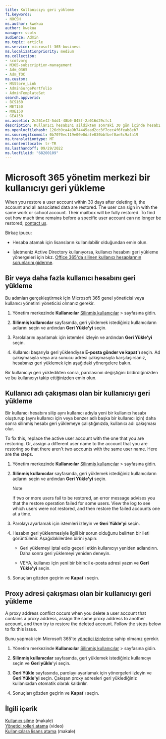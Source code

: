 ```yaml
---
title: Kullanıcıyı geri yükleme
f1.keywords:
- NOCSH
ms.author: kwekua
author: kwekua
manager: scotv
audience: Admin
ms.topic: article
ms.service: microsoft-365-business
ms.localizationpriority: medium
ms.collection:
- scotvorg
- M365-subscription-management
- Adm_O365
- Adm_TOC
ms.custom:
- MSStore_Link
- AdminSurgePortfolio
- AdminTemplateSet
search.appverid:
- BCS160
- MET150
- MOE150
- GEA150
ms.assetid: 2c261e42-5dd1-48b0-845f-2a016d29cfc1
description: Kullanıcı hesabını sildikten sonraki 30 gün içinde hesabı ve tüm verileri geri yükleyebilirsiniz ve kullanıcı aynı hesapla oturum açabilir.
ms.openlocfilehash: 126cb9ca4a9b74445aad2cc3f7cec4f6feab8eb7
ms.sourcegitcommit: 0b7070ec119e00e0dafe030bbfbef0ae5c9afa19
ms.translationtype: MT
ms.contentlocale: tr-TR
ms.lasthandoff: 09/29/2022
ms.locfileid: "68200109"
---
```

# <a name="restore-a-user-in-the-microsoft-365-admin-center"></a>Microsoft 365 yönetim merkezi bir kullanıcıyı geri yükleme
   
When you restore a user account within 30 days after deleting it, the account and all associated data are restored. The user can sign in with the same work or school account. Their mailbox will be fully restored. To find out how much time remains before a specific user account can no longer be restored, [contact us](../../business-video/get-help-support.md).
  
Birkaç ipucu:
  
- Hesaba atamak için lisansların kullanılabilir olduğundan emin olun.
    
- İşletmeniz Active Directory kullanıyorsa, kullanıcı hesabını geri yükleme yönergeleri için bkz. [Office 365'da silinen kullanıcı hesaplarının sorunlarını giderme](/office365/troubleshoot/active-directory/restore-deleted-user-accounts). 
    
## <a name="restore-one-or-more-user-accounts"></a>Bir veya daha fazla kullanıcı hesabını geri yükleme

Bu adımları gerçekleştirmek için Microsoft 365 genel yöneticisi veya kullanıcı yönetimi yöneticisi olmanız gerekir. 

1. Yönetim merkezinde **Kullanıcılar** <a href="https://go.microsoft.com/fwlink/p/?linkid=2071581" target="_blank">Silinmiş kullanıcılar</a> \> sayfasına gidin.

2. **Silinmiş kullanıcılar** sayfasında, geri yüklemek istediğiniz kullanıcıların adlarını seçin ve ardından **Geri Yükle'yi** seçin.
    
3. Parolalarını ayarlamak için istemleri izleyin ve ardından **Geri Yükle'yi** seçin.
    
4. Kullanıcı başarıyla geri yüklendiyse **E-posta gönder ve kapat'ı** seçin. Ad çakışmasıyla veya ara sunucu adresi çakışmasıyla karşılaşırsanız, hesabınızı geri yüklemek için aşağıdaki yönergelere bakın.
    
Bir kullanıcıyı geri yükledikten sonra, parolasının değiştiğini bildirdiğinizden ve bu kullanıcıyı takip ettiğinizden emin olun.
  
## <a name="restore-a-user-that-has-a-user-name-conflict"></a>Kullanıcı adı çakışması olan bir kullanıcıyı geri yükleme

Bir kullanıcı hesabını silip aynı kullanıcı adıyla yeni bir kullanıcı hesabı oluşturup (aynı kullanıcı için veya benzer adlı başka bir kullanıcı için) daha sonra silinmiş hesabı geri yüklemeye çalıştığınızda, kullanıcı adı çakışması olur.
  
To fix this, replace the active user account with the one that you are restoring. Or, assign a different user name to the account that you are restoring so that there aren't two accounts with the same user name. Here are the steps.

1. Yönetim merkezinde **Kullanıcılar** <a href="https://go.microsoft.com/fwlink/p/?linkid=2071581" target="_blank">Silinmiş kullanıcılar</a> \> sayfasına gidin.
  
2. **Silinmiş kullanıcılar** sayfasında, geri yüklemek istediğiniz kullanıcıların adlarını seçin ve ardından **Geri Yükle'yi** seçin.
    
    > [!NOTE]
    > If two or more users fail to be restored, an error message advises you that the restore operation failed for some users. View the log to see which users were not restored, and then restore the failed accounts one at a time. 
  
3. Parolayı ayarlamak için istemleri izleyin ve **Geri Yükle'yi** seçin.
    
4. Hesabın geri yüklenmesiyle ilgili bir sorun olduğunu belirten bir ileti görüntülenir. Aşağıdakilerden birini yapın:
    
     - Geri yüklemeyi iptal edip geçerli etkin kullanıcıyı yeniden adlandırın. Daha sonra geri yüklemeyi yeniden deneyin.
    
     - VEYA, kullanıcı için yeni bir birincil e-posta adresi yazın ve **Geri Yükle'yi** seçin.
    
5. Sonuçları gözden geçirin ve **Kapat**'ı seçin.
    
## <a name="restore-a-user-that-has-a-proxy-address-conflict"></a>Proxy adresi çakışması olan bir kullanıcıyı geri yükleme

A proxy address conflict occurs when you delete a user account that contains a proxy address, assign the same proxy address to another account, and then try to restore the deleted account. Follow the steps below to fix this issue.
  
Bunu yapmak için Microsoft 365'te [yönetici izinlerine](about-admin-roles.md) sahip olmanız gerekir. 

1. Yönetim merkezinde **Kullanıcılar** <a href="https://go.microsoft.com/fwlink/p/?linkid=2071581" target="_blank">Silinmiş kullanıcılar</a> \> sayfasına gidin.

2. **Silinmiş kullanıcılar** sayfasında, geri yüklemek istediğiniz kullanıcıyı seçin ve **Geri yükle**'yi seçin. 
    
3. **Geri Yükle** sayfasında, parolayı ayarlamak için yönergeleri izleyin ve **Geri Yükle'yi** seçin. Çakışan proxy adresleri geri yüklediğiniz kullanıcıdan otomatik olarak kaldırılır.
    
4. Sonuçları gözden geçirin ve **Kapat**'ı seçin.

## <a name="related-content"></a>İlgili içerik

[Kullanıcı silme](delete-a-user.md) (makale)\
[Yönetici rolleri atama](assign-admin-roles.md) (video)\
[Kullanıcılara lisans atama](../manage/assign-licenses-to-users.md) (makale)
